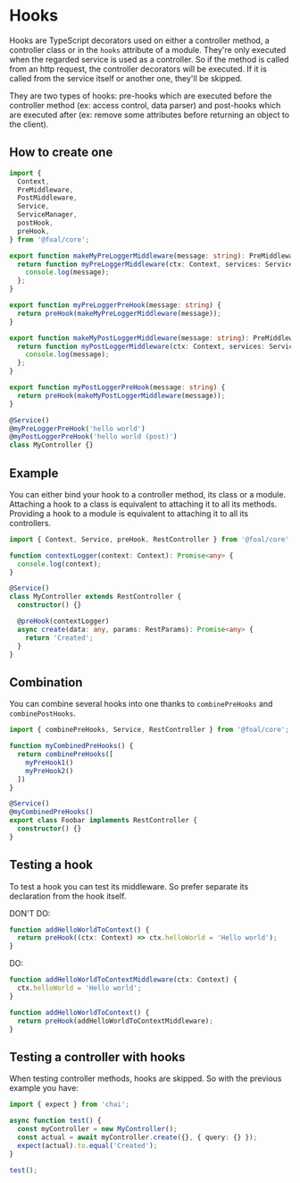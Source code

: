 # Hooks

Hooks are TypeScript decorators used on either a controller method, a controller class or in the `hooks` attribute of a module. They're only executed when the regarded service is used as a controller. So if the method is called from an http request, the controller decorators will be executed. If it is called from the service itself or another one, they'll be skipped.

They are two types of hooks: pre-hooks which are executed before the controller method (ex: access control, data parser) and post-hooks which are executed after (ex: remove some attributes before returning an object to the client).

## How to create one

```typescript
import {
  Context,
  PreMiddleware,
  PostMiddleware,
  Service,
  ServiceManager,
  postHook,
  preHook,
} from '@foal/core';

export function makeMyPreLoggerMiddleware(message: string): PreMiddleware {
  return function myPreLoggerMiddleware(ctx: Context, services: ServiceManager): void {
    console.log(message);
  };
}

export function myPreLoggerPreHook(message: string) {
  return preHook(makeMyPreLoggerMiddleware(message));
}

export function makeMyPostLoggerMiddleware(message: string): PreMiddleware {
  return function myPostLoggerMiddleware(ctx: Context, services: ServiceManager): void {
    console.log(message);
  };
}

export function myPostLoggerPreHook(message: string) {
  return preHook(makeMyPostLoggerMiddleware(message));
}

@Service()
@myPreLoggerPreHook('hello world')
@myPostLoggerPreHook('hello world (post)')
class MyController {}

```

## Example

You can either bind your hook to a controller method, its class or a module. Attaching a hook to a class is equivalent to attaching it to all its methods. Providing a hook to a module is equivalent to attaching it to all its controllers.

```ts
import { Context, Service, preHook, RestController } from '@foal/core';

function contextLogger(context: Context): Promise<any> {
  console.log(context);
}

@Service()
class MyController extends RestController {
  constructor() {}

  @preHook(contextLogger)
  async create(data: any, params: RestParams): Promise<any> {
    return 'Created';
  }
}
```

## Combination

You can combine several hooks into one thanks to `combinePreHooks` and `combinePostHooks`.

```ts
import { combinePreHooks, Service, RestController } from '@foal/core';

function myCombinedPreHooks() {
  return combinePreHooks([
    myPreHook1()
    myPreHook2()
  ])
}

@Service()
@myCombinedPreHooks()
export class Foobar implements RestController {
  constructor() {}
}

```

## Testing a hook

To test a hook you can test its middleware. So prefer separate its declaration from the hook itself.

DON'T DO:
```ts
function addHelloWorldToContext() {
  return preHook((ctx: Context) => ctx.helloWorld = 'Hello world');
}
```

DO:
```ts
function addHelloWorldToContextMiddleware(ctx: Context) {
  ctx.helloWorld = 'Hello world';
}

function addHelloWorldToContext() {
  return preHook(addHelloWorldToContextMiddleware);
}
```

## Testing a controller with hooks

When testing controller methods, hooks are skipped. So with the previous example you have:

```ts
import { expect } from 'chai';

async function test() {
  const myController = new MyController();
  const actual = await myController.create({}, { query: {} });
  expect(actual).to.equal('Created');
}

test();
```
